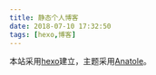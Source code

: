 ```yaml
---
title: 静态个人博客
date: 2018-07-10 17:32:50
tags: [hexo,博客]
---
```

本站采用[hexo](https://hexo.io/)建立，主题采用[Anatole](https://github.com/Ben02/hexo-theme-Anatole)。